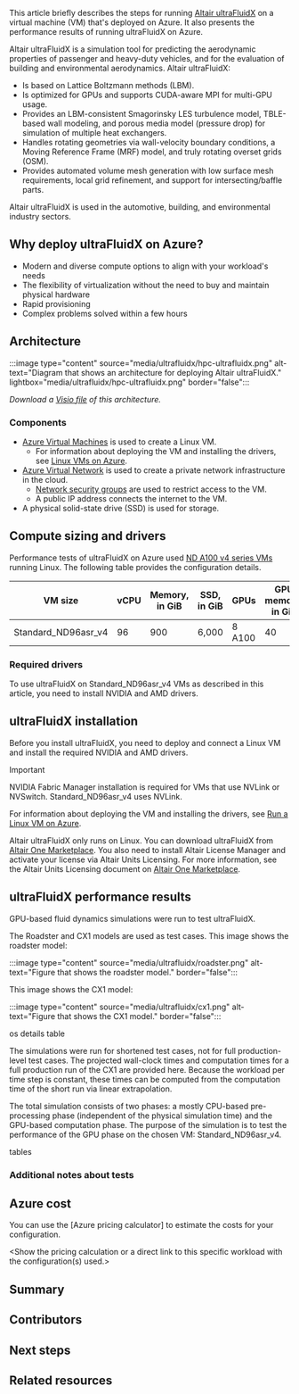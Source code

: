 This article briefly describes the steps for running [Altair ultraFluidX](https://www.altair.com/altair-cfd-capabilities) on a virtual machine (VM) that's deployed on Azure. It also presents the performance results of running ultraFluidX on Azure.

Altair ultraFluidX is a simulation tool for predicting the aerodynamic properties of passenger and heavy-duty vehicles, and for the evaluation of building and environmental aerodynamics. Altair ultraFluidX:

- Is based on Lattice Boltzmann methods (LBM).
- Is optimized for GPUs and supports CUDA-aware MPI for multi-GPU usage.
- Provides an LBM-consistent Smagorinsky LES turbulence model, TBLE-based wall modeling, and porous media model (pressure drop) for simulation of multiple heat exchangers.
- Handles rotating geometries via wall-velocity boundary conditions, a Moving Reference Frame (MRF) model, and truly rotating overset grids (OSM).
- Provides automated volume mesh generation with low surface mesh requirements, local grid refinement, and support for intersecting/baffle parts.
 
Altair ultraFluidX is used in the automotive, building, and environmental industry sectors.

## Why deploy ultraFluidX on Azure?

- Modern and diverse compute options to align with your workload's needs
- The flexibility of virtualization without the need to buy and maintain physical hardware
- Rapid provisioning
- Complex problems solved within a few hours

## Architecture

:::image type="content" source="media/ultrafluidx/hpc-ultrafluidx.png" alt-text="Diagram that shows an architecture for deploying Altair ultraFluidX." lightbox="media/ultrafluidx/hpc-ultrafluidx.png" border="false":::

*Download a [Visio file](https://arch-center.azureedge.net/hpc-ultrafluidx.vsdx) of this
architecture.*

### Components

- [Azure Virtual Machines](https://azure.microsoft.com/services/virtual-machines) is
    used to create a Linux VM. 
  - For information about deploying the VM and installing the drivers, see [Linux VMs on Azure](../../reference-architectures/n-tier/linux-vm.yml).
- [Azure Virtual Network](https://azure.microsoft.com/services/virtual-network) is
    used to create a private network infrastructure in the cloud. 
  - [Network security groups](/azure/virtual-network/network-security-groups-overview) are used to restrict access to the VM.  
  -  A public IP address connects the internet to the VM.
- A physical solid-state drive (SSD) is used for storage.

## Compute sizing and drivers

Performance tests of ultraFluidX on Azure used [ND A100 v4 series VMs](/azure/virtual-machines/nda100-v4-series) running Linux. The following table provides the configuration details.

|VM size|vCPU|Memory, in GiB|SSD, in GiB|GPUs|GPU memory, in GiB|Maximum data disks|
|-|-|-|-|-|-|-|
|Standard_ND96asr_v4|96|900|6,000|8 A100|40|32|

### Required drivers

To use ultraFluidX on Standard_ND96asr_v4 VMs as described in this article, you need to install NVIDIA and AMD drivers.

## ultraFluidX installation

Before you install ultraFluidX, you need to deploy and connect a Linux VM and install the required NVIDIA and AMD drivers.

> [!IMPORTANT]
> NVIDIA Fabric Manager installation is required for VMs that use NVLink or NVSwitch. Standard_ND96asr_v4 uses NVLink.

For information about deploying the VM and installing the drivers, see [Run a Linux VM on Azure](../../reference-architectures/n-tier/linux-vm.yml).

Altair ultraFluidX only runs on Linux. You can download ultraFluidX from [Altair One Marketplace](https://altairone.com/Marketplace?__hstc=142694250.005b507352b9e4107a39c334591c181a.1662053255169.1663267860104.1663279870680.17&__hssc=142694250.2.1663279870680&__hsfp=4046309035&queryText=ultrafluidx&app=ultraFluidX&tab=Info). You also need to install Altair License Manager and activate your license via Altair Units Licensing. For more information, see the Altair Units Licensing document on [Altair One Marketplace](https://altairone.com/Marketplace?__hstc=142694250.005b507352b9e4107a39c334591c181a.1662053255169.1663267860104.1663279870680.17&__hssc=142694250.2.1663279870680&__hsfp=4046309035&queryText=ultrafluidx&app=ultraFluidX&tab=Info).

## ultraFluidX performance results

GPU-based fluid dynamics simulations were run to test ultraFluidX.

The Roadster and CX1 models are used as test cases. This image shows the roadster model:

:::image type="content" source="media/ultrafluidx/roadster.png" alt-text="Figure that shows the roadster model." border="false":::

This image shows the CX1 model:

:::image type="content" source="media/ultrafluidx/cx1.png" alt-text="Figure that shows the CX1 model." border="false":::

os details table 

The simulations were run for shortened test cases, not for full production-level test cases. The projected wall-clock times and computation times for a full production run of the CX1 are provided here. Because the workload per time step is constant, these times can be computed from the computation time of the short run via linear extrapolation.

The total simulation consists of two phases: a mostly CPU-based pre-processing phase (independent of the physical simulation time) and the GPU-based computation phase. The purpose of the simulation is to test the performance of the GPU phase on the chosen VM: Standard_ND96asr_v4.

tables 

### Additional notes about tests

## Azure cost
<Description of the costs that might be associated with running this workload in Azure. Make sure to have a link to the Azure pricing calculator.>

You can use the [Azure pricing calculator] to estimate the costs for your configuration.

<Show the pricing calculation or a direct link to this specific workload with the configuration(s) used.>

## Summary

## Contributors

## Next steps

## Related resources